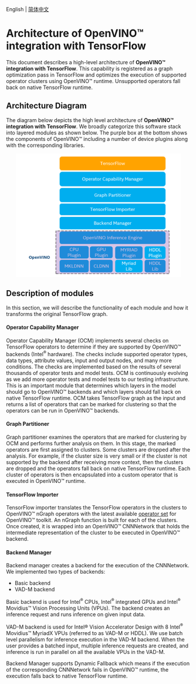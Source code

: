 <p>English | <a href="./ARCHITECTURE_cn.md">简体中文</a></p>

# Architecture of **OpenVINO™ integration with TensorFlow**

This document describes a high-level architecture of **OpenVINO™ integration with TensorFlow**. This capability is registered as a graph optimization pass in TensorFlow and optimizes the execution of supported operator clusters using OpenVINO™ runtime. Unsupported operators fall back on native TensorFlow runtime.

## Architecture Diagram

The diagram below depicts the high level architecture of **OpenVINO™ integration with TensorFlow**. We broadly categorize this software stack into layered modules as shown below. The purple box at the bottom shows the components of OpenVINO™ including a number of device plugins along with the corresponding libraries.

<p align="center">
  <img src="../images/openvino_tensorflow_architecture.png" width="450">
</p>

## Description of modules

In this section, we will describe the functionality of each module and how it transforms the original TensorFlow graph.

#### Operator Capability Manager

Operator Capability Manager (OCM) implements several checks on TensorFlow operators to determine if they are supported by OpenVINO™ backends (Intel<sup>®</sup> hardware). The checks include supported operator types, data types, attribute values, input and output nodes, and many more conditions. The checks are implemented based on the results of several thousands of operator tests and model tests. OCM is continuously evolving as we add more operator tests and model tests to our testing infrastructure. This is an important module that determines which layers in the model should go to OpenVINO™ backends and which layers should fall back on native TensorFlow runtime. OCM takes TensorFlow graph as the input and returns a list of operators that can be marked for clustering so that the operators can be run in OpenVINO™ backends.

#### Graph Partitioner

Graph partitioner examines the operators that are marked for clustering by OCM and performs further analysis on them. In this stage, the marked operators are first assigned to clusters. Some clusters are dropped after the analysis. For example, if the cluster size is very small or if the cluster is not supported by the backend after receiving more context, then the clusters are dropped and the operators fall back on native TensorFlow runtime. Each cluster of operators is then encapsulated into a custom operator that is executed in OpenVINO™ runtime.

#### TensorFlow Importer

TensorFlow importer translates the TensorFlow operators in the clusters to OpenVINO™ nGraph operators with the latest available [operator set](https://docs.OpenVINOtoolkit.org/latest/openvino_docs_ops_opset.html) for OpenVINO™ toolkit. An nGraph function is built for each of the clusters. Once created, it is wrapped into an OpenVINO™ CNNNetwork that holds the intermediate representation of the cluster to be executed in OpenVINO™ backend.

#### Backend Manager

Backend manager creates a backend for the execution of the CNNNetwork. We implemented two types of backends:

* Basic backend
* VAD-M backend

Basic backend is used for Intel<sup>®</sup> CPUs, Intel<sup>®</sup> integrated GPUs and Intel<sup>®</sup> Movidius™ Vision Processing Units (VPUs). The backend creates an inference request and runs inference on given input data.

VAD-M backend is used for Intel® Vision Accelerator Design with 8 Intel<sup>®</sup> Movidius™ MyriadX VPUs (referred to as VAD-M or HDDL). We use batch level parallelism for inference execution in the VAD-M backend. When the user provides a batched input, multiple inference requests are created, and inference is run in parallel on all the available VPUs in the VAD-M.

Backend Manager supports Dynamic Fallback which means if the execution of the corresponding CNNNetwork fails in OpenVINO™ runtime, the execution falls back to native TensorFlow runtime. 
